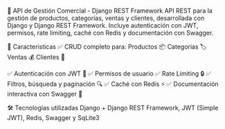 🚀 API de Gestión Comercial - Django REST Framework API REST para la gestión de productos, categorías, ventas y clientes, desarrollada con Django y Django REST Framework. Incluye autenticación con JWT, permisos, rate limiting, caché con Redis y documentación con Swagger.

📌 Características ✅ CRUD completo para: Productos 📦 Categorías 🏷️ Ventas 💰 Clientes 👥

✅ Autenticación con JWT 🔑 ✅ Permisos de usuario ✅ Rate Limiting 🔒 ✅ Filtros, búsqueda y paginación 🔍 ✅ Caché con Redis ⚡ ✅ Documentación interactiva con Swagger 📄

🛠 Tecnologías utilizadas Django + Django REST Framework, JWT (Simple JWT), Redis, Swagger y SqLite3
